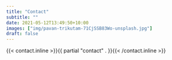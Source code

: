 ```yaml
---
title: "Contact"
subtitle: ""
date: 2021-05-12T13:49:50+10:00
images: ["img/pavan-trikutam-71CjSSB83Wo-unsplash.jpg"]
draft: false
---
```


{{< contact.inline >}}{{ partial "contact" . }}{{< /contact.inline >}}
